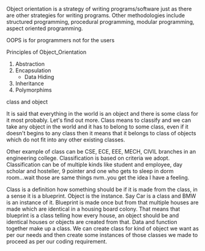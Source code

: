 Object orientation is a strategy of writing programs/software just as there are other strategies for writing programs. Other methodologies include structured 
programming, procedural programming, modular programming, aspect oriented programming.

OOPS is for programmers not for the users 

Principles of Object_Orientation
1. Abstraction
2. Encapsulation
      * Data Hiding 
3. Inheritance 
4. Polymorphims


class and object 

It is said that everything in the world is an object and there is some class for it most probably. Let's find out more. Class means to classify and we can take any object in the world and it has to belong to some class, even if it doesn't begins to any class then it means that it belongs to class of objects which do not fit into any other existing classes.

Other example of class can be CSE, ECE, EEE, MECH, CIVIL branches in an engineering college. Classification is based on criteria we adopt. Classification can be of multiple kinds like student and employee, day scholar and hosteller, 9 pointer and one who gets to sleep in dorm room...wait those are same things nvm..you get the idea I have a feeling.

Class is a definition how something should be if it is made from the class, in a sense it is a blueprint. Object is the instance. Say Car is a class and BMW is an instance of it. Blueprint is made once but from that multiple houses are made which are identical in a housing board colony. That means that blueprint is a class telling how every house, an object should be and identical houses or objects are created from that. Data and function together make up a class. We can create class for kind of object we want as per our needs and then create some instances of those classes we made to proceed as per our coding requirement.
